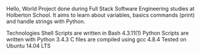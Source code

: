 Hello, World
Project done during Full Stack Software Engineering studies at Holberton School. It aims to learn about variables, basics commands (print) and handle strings with Python.

Technologies
Shell Scripts are written in Bash 4.3.11(1)
Python Scripts are written with Python 3.4.3
C files are compiled using gcc 4.8.4
Tested on Ubuntu 14.04 LTS
